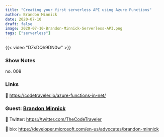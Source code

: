 ```yaml
---
title: "Creating your first serverless API using Azure Functions"
author: Brandon Minnick
date: 2020-07-10
draft: false
image: 2020-07-10-Brandon-Minnick-Serverless-API.png
tags: ["serverless"]
---
```


{{< video "DZsDQh9DN0w" >}}

### Show Notes

no. 008

### Links

🔗 https://codetraveler.io/azure-functions-in-net/

### Guest: [Brandon Minnick](https://twitter.com/TheCodeTraveler)

🔗 Twitter: https://twitter.com/TheCodeTraveler

🔗 bio: https://developer.microsoft.com/en-us/advocates/brandon-minnick